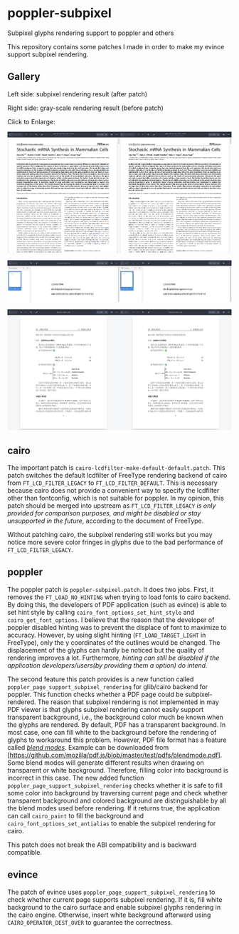 # poppler-subpixel
Subpixel glyphs rendering support to poppler and others

This repository contains some patches I made in order to make my evince
support subpixel rendering.

## Gallery

Left side: subpixel rendering result (after patch)

Right side: gray-scale rendering result (before patch)

Click to Enlarge:

![Journal paper](https://github.com/zhou13/poppler-subpixel/raw/master/img/journal.png)

![Liberation serif](https://github.com/zhou13/poppler-subpixel/raw/master/img/liberation_serif.png)

![CJK rendering](https://github.com/zhou13/poppler-subpixel/raw/master/img/cjk.png)

## cairo

The important patch is `cairo-lcdfilter-make-default-default.patch`.  This
patch switches the default lcdfilter of FreeType rendering backend of cairo
from `FT_LCD_FILTER_LEGACY` to `FT_LCD_FILTER_DEFAULT`.  This is necessary
because cairo does not provide a convenient way to specify the lcdfilter other
than fontconfig, which is not suitable for poppler.  In my opinion, this patch
should be merged into upstream as `FT_LCD_FILTER_LEGACY` _is only provided for
comparison purposes, and might be disabled or stay unsupported in the future_,
according to the document of FreeType.

Without patching cairo, the subpixel rendering still works but you may notice
more severe color fringes in glyphs due to the bad performance of
`FT_LCD_FILTER_LEGACY`.

## poppler
The poppler patch is `poppler-subpixel.patch`.  It does two jobs.  First, it
removes the `FT_LOAD_NO_HINTING` when trying to load fonts to cairo backend.
By doing this, the developers of PDF application (such as evince) is able to
set hint style by calling `cairo_font_options_set_hint_style` and
`cairo_get_font_options`.  I believe that the reason that the developer of
poppler disabled hinting was to prevent the displace of font to maximize to
accuracy.  However, by using slight hinting (`FT_LOAD_TARGET_LIGHT` in
FreeType), only the y coordinates of the outlines would be changed.  The
displacement of the glyphs can hardly be noticed but the quality of rendering
improves a lot.  Furthermore, _hinting can still be disabled if the
application developers/users(by providing them a option) do intend._

The second feature this patch provides is a new function called
`poppler_page_support_subpixel_rendering` for glib/cairo backend for poppler.
This function checks whether a PDF page could be subpixel-rendered.  The
reason that subpixel rendering is not implemented in may PDF viewer is that
glyphs subpixel rendering cannot easily support transparent background, i.e.,
the background color much be known when the glyphs are rendered.  By default,
PDF has a transparent background.  In most case, one can fill white to the
background before the rendering of glyphs to workaround this problem.
However, PDF file format has a feature called [_blend
modes_](https://en.wikipedia.org/wiki/Blend_modes).  Example can be downloaded
from [https://github.com/mozilla/pdf.js/blob/master/test/pdfs/blendmode.pdf].
Some blend modes will generate different results when drawing on transparent
or white background.  Therefore, filling color into background is incorrect in
this case.  The new added function `poppler_page_support_subpixel_rendering`
checks whether it is safe to fill some color into background by traversing
current page and check whether transparent background and colored background
are distinguishable by all the blend modes used before rendering.  If it
returns true, the application can call `cairo_paint` to fill the background
and `cairo_font_options_set_antialias` to enable the subpixel rendering for
cairo.

This patch does not break the ABI compatibility and is backward compatible.

## evince
The patch of evince uses `poppler_page_support_subpixel_rendering` to check
whether current page supports subpixel rendering.  If it is, fill white
background to the cairo surface and enable subpixel glyphs rendering in the
cairo engine.  Otherwise, insert white background afterward using
`CAIRO_OPERATOR_DEST_OVER` to guarantee the correctness.
